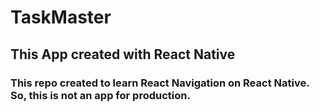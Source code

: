 # TaskMaster

## This App created with React Native </br>

### This repo created to learn React Navigation on React Native. So, this is not an app for production. </br>
